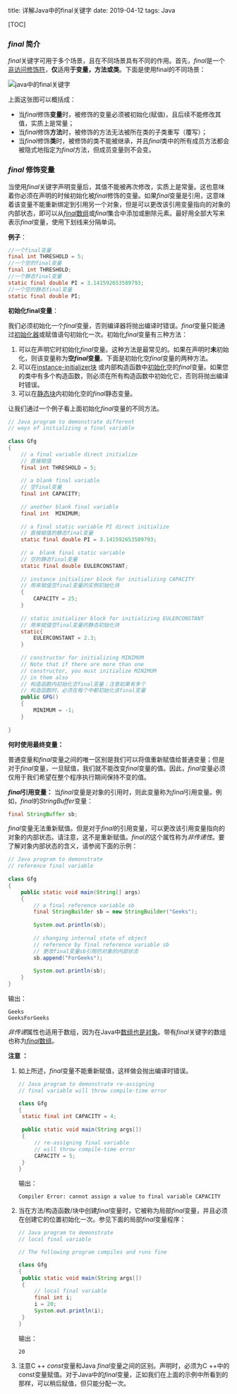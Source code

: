 title: 详解Java中的final关键字
date: 2019-04-12
tags: Java

[TOC]

### *final* 简介

*final*关键字可用于多个场景，且在不同场景具有不同的作用。首先，*final*是一个[非访问修饰符](https://www.geeksforgeeks.org/access-and-non-access-modifiers-in-java/)，**仅**适用**于变量，方法或类**。下面是使用final的不同场景：

![java中的final关键字](https://www.geeksforgeeks.org/wp-content/uploads/final-keyword-in-java.jpg)

上面这张图可以概括成：

- 当*final*修饰**变量**时，被修饰的变量必须被初始化(赋值)，且后续不能修改其值，实质上是常量；
- 当*final*修饰**方法**时，被修饰的方法无法被所在类的子类重写（覆写）；
- 当*final*修饰**类**时，被修饰的类不能被继承，并且*final*类中的所有成员方法都会被隐式地指定为*final*方法，但成员变量则不会变。

### *final* 修饰变量

当使用*final*关键字声明变量后，其值不能被再次修改，实质上是常量。这也意味着你必须在声明的时候初始化被*final*修饰的变量。如果*final*变量是引用，这意味着该变量不能重新绑定到引用另一个对象，但是可以更改该引用变量指向的对象的内部状态，即可以从[*final*数组](https://www.geeksforgeeks.org/final-arrays-in-java/)或*final*集合中添加或删除元素。最好用全部大写来表示*final*变量，使用下划线来分隔单词。

**例子**：

```java
//一个final变量
final int THRESHOLD = 5;
//一个空的final变量
final int THRESHOLD;
//一个静态final变量
static final double PI = 3.141592653589793;
//一个空的静态final变量
static final double PI;
```

**初始化final变量**：

我们必须初始化一个*final*变量，否则编译器将抛出编译时错误。*final*变量只能通过[初始化器](https://www.geeksforgeeks.org/g-fact-26-the-initializer-block-in-java/)或赋值语句初始化一次。初始化*final*变量有三种方法：

1. 可以在声明它时初始化*final*变量。这种方法是最常见的。如果在声明时**未**初始化，则该变量称为**空*final*变量**。下面是初始化空*final*变量的两种方法。
2. 可以在[instance-initializer块](https://www.geeksforgeeks.org/instance-initialization-block-iib-java/) 或内部构造函数中[初始化](https://www.geeksforgeeks.org/instance-initialization-block-iib-java/)空的*final*变量。如果您的类中有多个构造函数，则必须在所有构造函数中初始化它，否则将抛出编译时错误。
3. 可以在[静态块](https://www.geeksforgeeks.org/g-fact-79/)内初始化空的*final*静态变量。

让我们通过一个例子看上面初始化*final*变量的不同方法。

```java
// Java program to demonstrate different 
// ways of initializing a final variable 
  
class Gfg  
{ 
    // a final variable direct initialize 
    // 直接赋值
    final int THRESHOLD = 5; 
      
    // a blank final variable 
    // 空final变量
    final int CAPACITY; 
      
    // another blank final variable 
    final int  MINIMUM; 
      
    // a final static variable PI direct initialize 
    // 直接赋值的静态final变量
    static final double PI = 3.141592653589793; 
      
    // a  blank final static variable 
    // 空的静态final变量
    static final double EULERCONSTANT; 
      
    // instance initializer block for initializing CAPACITY 
    // 用来赋值空final变量的实例初始化块
    { 
        CAPACITY = 25; 
    } 
      
    // static initializer block for initializing EULERCONSTANT
    // 用来赋值空final变量的静态初始化块
    static{ 
        EULERCONSTANT = 2.3; 
    } 
      
    // constructor for initializing MINIMUM 
    // Note that if there are more than one 
    // constructor, you must initialize MINIMUM 
    // in them also 
    // 构造函数内初始化空final变量；注意如果有多个
    // 构造函数时，必须在每个中都初始化该final变量
    public GFG()  
    { 
        MINIMUM = -1; 
    } 
          
} 
```

**何时使用最终变量：**

普通变量和*final*变量之间的唯一区别是我们可以将值重新赋值给普通变量；但是对于*final*变量，一旦赋值，我们就不能改变*final*变量的值。因此，*final*变量必须仅用于我们希望在整个程序执行期间保持不变的值。

***final*引用变量：**
当*final*变量是对象的引用时，则此变量称为*final*引用变量。例如，*final*的*StringBuffer*变量：

```java
final StringBuffer sb;
```

*final*变量无法重新赋值。但是对于*final*的引用变量，可以更改该引用变量指向的对象的内部状态。请注意，这不是重新赋值。*final的*这个属性称为*非传递性*。要了解对象内部状态的含义，请参阅下面的示例：

```java
// Java program to demonstrate  
// reference final variable 
  
class Gfg 
{ 
    public static void main(String[] args)  
    { 
        // a final reference variable sb 
        final StringBuilder sb = new StringBuilder("Geeks"); 
          
        System.out.println(sb); 
          
        // changing internal state of object 
        // reference by final reference variable sb 
        // 更改final变量sb引用的对象的内部状态
        sb.append("ForGeeks"); 
          
        System.out.println(sb); 
    }     
} 
```

输出：

```
Geeks
GeeksForGeeks
```

*非传递*属性也适用于数组，因为在Java中[数组也是对象](https://www.geeksforgeeks.org/arrays-in-java/)。带有*final*关键字的数组也称为[*final*数组](https://www.geeksforgeeks.org/final-arrays-in-java/)。

**注意 ：**

1. 如上所述，*final*变量不能重新赋值，这样做会抛出编译时错误。

   ```java
   // Java program to demonstrate re-assigning 
   // final variable will throw compile-time error 
   
   class Gfg 
   { 
   	static final int CAPACITY = 4; 
   	
   	public static void main(String args[]) 
   	{ 
   		// re-assigning final variable 
   		// will throw compile-time error 
   		CAPACITY = 5; 
   	} 
   } 
   ```

   输出：

   ```
   Compiler Error: cannot assign a value to final variable CAPACITY
   ```

2. 当在方法/构造函数/块中创建*final*变量时，它被称为局部*final*变量，并且必须在创建它的位置初始化一次。参见下面的局部*final*变量程序：

   ```java
   // Java program to demonstrate 
   // local final variable 
   
   // The following program compiles and runs fine 
   
   class Gfg 
   { 
   	public static void main(String args[]) 
   	{ 
   		// local final variable 
   		final int i; 
   		i = 20; 
   		System.out.println(i); 
   	} 
   } 
   ```

   输出：

   ```
   20
   ```

3. 注意C ++ *const*变量和Java *final*变量之间的区别。声明时，必须为C ++中的const变量赋值。对于Java中的*final*变量，正如我们在上面的示例中所看到的那样，可以稍后赋值，但只能分配一次。